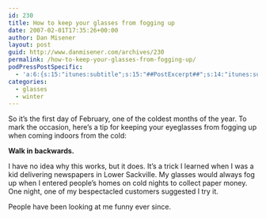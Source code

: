 ```yaml
---
id: 230
title: How to keep your glasses from fogging up
date: 2007-02-01T17:35:26+00:00
author: Dan Misener
layout: post
guid: http://www.danmisener.com/archives/230
permalink: /how-to-keep-your-glasses-from-fogging-up/
podPressPostSpecific:
  - 'a:6:{s:15:"itunes:subtitle";s:15:"##PostExcerpt##";s:14:"itunes:summary";s:15:"##PostExcerpt##";s:15:"itunes:keywords";s:17:"##WordPressCats##";s:13:"itunes:author";s:10:"##Global##";s:15:"itunes:explicit";s:7:"Default";s:12:"itunes:block";s:7:"Default";}'
categories:
  - glasses
  - winter
---
```

So it&#8217;s the first day of February, one of the coldest months of the year. To mark the occasion, here&#8217;s a tip for keeping your eyeglasses from fogging up when coming indoors from the cold:

**Walk in backwards.**

I have no idea why this works, but it does. It&#8217;s a trick I learned when I was a kid delivering newspapers in Lower Sackville. My glasses would always fog up when I entered people&#8217;s homes on cold nights to collect paper money. One night, one of my bespectacled customers suggested I try it.

People have been looking at me funny ever since.